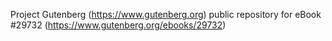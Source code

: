 Project Gutenberg (https://www.gutenberg.org) public repository for eBook #29732 (https://www.gutenberg.org/ebooks/29732)

